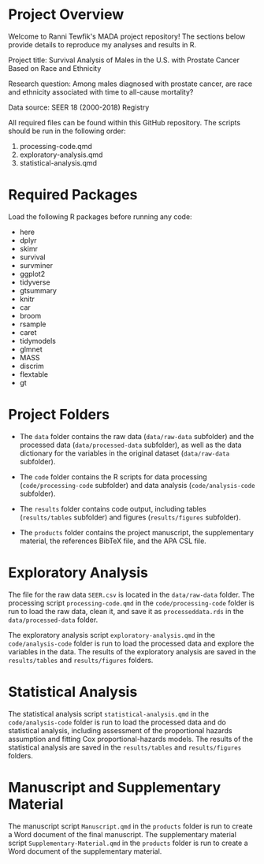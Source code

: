 # Project Overview

Welcome to Ranni Tewfik's MADA project repository! The sections below provide details to reproduce my analyses and results in R.

Project title: Survival Analysis of Males in the U.S. with Prostate Cancer Based on Race and Ethnicity

Research question: Among males diagnosed with prostate cancer, are race and ethnicity associated with time to all-cause mortality?

Data source: SEER 18 (2000-2018) Registry

All required files can be found within this GitHub repository. The scripts should be run in the following order:

1. processing-code.qmd
2. exploratory-analysis.qmd
3. statistical-analysis.qmd


# Required Packages

Load the following R packages before running any code:
* here
* dplyr
* skimr
* survival
* survminer
* ggplot2
* tidyverse
* gtsummary
* knitr
* car
* broom
* rsample
* caret
* tidymodels
* glmnet
* MASS
* discrim
* flextable
* gt


# Project Folders

* The `data` folder contains the raw data (`data/raw-data` subfolder) and the processed data (`data/processed-data` subfolder), as well as the data dictionary for the variables in the original dataset (`data/raw-data` subfolder).

* The `code` folder contains the R scripts for data processing (`code/processing-code` subfolder) and data analysis (`code/analysis-code` subfolder).

* The `results` folder contains code output, including tables (`results/tables` subfolder) and figures (`results/figures` subfolder).

* The `products` folder contains the project manuscript, the supplementary material, the references BibTeX file, and the APA CSL file.


# Exploratory Analysis

The file for the raw data `SEER.csv` is located in the `data/raw-data` folder. The processing script `processing-code.qmd` in the `code/processing-code` folder is run to load the raw data, clean it, and save it as `processeddata.rds` in the `data/processed-data` folder.

The exploratory analysis script `exploratory-analysis.qmd` in the `code/analysis-code` folder is run to load the processed data and explore the variables in the data. The results of the exploratory analysis are saved in the `results/tables` and `results/figures` folders.


# Statistical Analysis

The statistical analysis script `statistical-analysis.qmd` in the `code/analysis-code` folder is run to load the processed data and do statistical analysis, including assessment of the proportional hazards assumption and fitting Cox proportional-hazards models. The results of the statistical analysis are saved in the `results/tables` and `results/figures` folders.


# Manuscript and Supplementary Material

The manuscript script `Manuscript.qmd` in the `products` folder is run to create a Word document of the final manuscript. The supplementary material script `Supplementary-Material.qmd` in the `products` folder is run to create a Word document of the supplementary material.

